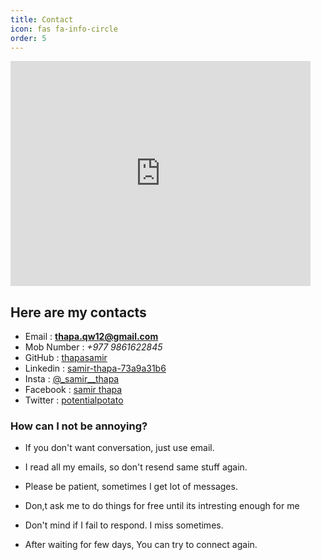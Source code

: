 ```yaml
---
title: Contact
icon: fas fa-info-circle
order: 5
---
```


<iframe src="https://giphy.com/embed/26FfiRkepJ0e9L6kU" width="480" height="360" frameBorder="0" class="giphy-embed" allowFullScreen></iframe><p><a href="https://giphy.com/gifs/heyarnold-hey-arnold-nicksplat-26FfiRkepJ0e9L6kU"></a></p>

## Here are my contacts

- Email : **thapa.qw12@gmail.com**
- Mob Number : _+977 9861622845_
- GitHub : [thapasamir](https://github.com/thapasamir)
- Linkedin : [samir-thapa-73a9a31b6](https://www.linkedin.com/in/samir-thapa-73a9a31b6)
- Insta : [@\_samir\_\_thapa](https://www.instagram.com/_samir__thapa/)
- Facebook : [samir thapa](https://www.facebook.com/profile.php?id=100052128484606)
- Twitter : [potentialpotato](https://twitter.com/potentialpotat2)

### **How can I not be annoying?**

- If you don't want conversation, just use email.

- I read all my emails, so don't resend same stuff again.

- Please be patient, sometimes I get lot of messages.

- Don,t ask me to do things for free until its intresting enough for me

- Don't mind if I fail to respond. I miss sometimes.

- After waiting for few days, You can try to connect again.
